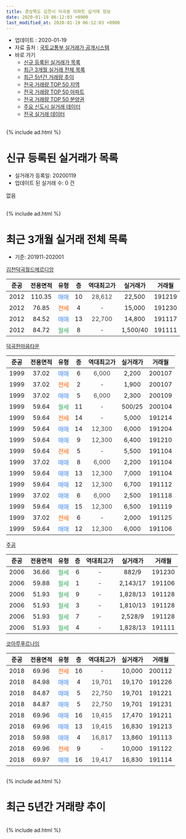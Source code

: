 ```yaml
---
title: 경상북도 김천시 덕곡동 아파트 실거래 정보
date: 2020-01-19 06:12:03 +0900
last_modified_at: 2020-01-19 06:12:03 +0900
---
```


* 업데이트 : 2020-01-19
* 자료 출처 : [국토교통부 실거래가 공개시스템](http://rt.molit.go.kr)
* 바로 가기
    * [신규 등록된 실거래가 목록](#신규-등록된-실거래가-목록)
    * [최근 3개월 실거래 전체 목록](#최근-3개월-실거래-전체-목록)
    * [최근 5년간 거래량 추이](#최근-5년간-거래량-추이)
    * [전국 거래량 TOP 50 지역](https://apt-info.github.io/apt-trade-info/최근-3개월-전국에서-가장-거래가-많이-발생한-지역)
    * [전국 거래량 TOP 50 아파트](https://apt-info.github.io/apt-trade-info/최근-3개월-전국에서-가장-거래가-많이-발생한-아파트)
    * [전국 거래량 TOP 50 분양권](https://apt-info.github.io/apt-trade-info/최근-3개월-전국에서-가장-거래가-많이-발생한-분양권)
    * [주요 신도시 실거래 데이터](https://apt-info.github.io/apt-trade-info/주요-신도시)
    * [전국 실거래 데이터](https://apt-info.github.io/apt-trade-info/전국)
<br>
{% include ad.html %}
<br>

# 신규 등록된 실거래가 목록
* 실거래가 등록일: 20200119
* 업데이트 된 실거래 수: 0 건

없음

<br>
{% include ad.html %}
<br>

# 최근 3개월 실거래 전체 목록
* 기준: 201911-202001


[김천덕곡월드메르디앙](https://search.naver.com/search.naver?query=%EA%B2%BD%EC%83%81%EB%B6%81%EB%8F%84+%EA%B9%80%EC%B2%9C%EC%8B%9C+%EB%8D%95%EA%B3%A1%EB%8F%99+%EA%B9%80%EC%B2%9C%EB%8D%95%EA%B3%A1%EC%9B%94%EB%93%9C%EB%A9%94%EB%A5%B4%EB%94%94%EC%95%99)

|준공|전용면적|유형|층|역대최고가|실거래가|거래월|
|:---:|:---:|:---:|:---:|:---:|:---:|:---:|
|2012|110.35|<span style="color:#4285f3">매매</span>|10|<span style="color:#444444">28,612</span>|22,500|191219|
|2012|76.85|<span style="color:#ff5a00">전세</span>|4|<span style="color:#444444">-</span>|15,000|191230|
|2012|84.52|<span style="color:#4285f3">매매</span>|13|<span style="color:#444444">22,700</span>|14,800|191117|
|2012|84.72|<span style="color:#34a853">월세</span>|8|<span style="color:#444444">-</span>|1,500/40|191111|

[덕곡한마음타운](https://search.naver.com/search.naver?query=%EA%B2%BD%EC%83%81%EB%B6%81%EB%8F%84+%EA%B9%80%EC%B2%9C%EC%8B%9C+%EB%8D%95%EA%B3%A1%EB%8F%99+%EB%8D%95%EA%B3%A1%ED%95%9C%EB%A7%88%EC%9D%8C%ED%83%80%EC%9A%B4)

|준공|전용면적|유형|층|역대최고가|실거래가|거래월|
|:---:|:---:|:---:|:---:|:---:|:---:|:---:|
|1999|37.02|<span style="color:#4285f3">매매</span>|6|<span style="color:#444444">6,000</span>|2,200|200107|
|1999|37.02|<span style="color:#ff5a00">전세</span>|2|<span style="color:#444444">-</span>|1,900|200107|
|1999|37.02|<span style="color:#4285f3">매매</span>|5|<span style="color:#444444">6,000</span>|2,300|200109|
|1999|59.64|<span style="color:#34a853">월세</span>|11|<span style="color:#444444">-</span>|500/25|200104|
|1999|59.64|<span style="color:#ff5a00">전세</span>|14|<span style="color:#444444">-</span>|5,000|191214|
|1999|59.64|<span style="color:#4285f3">매매</span>|14|<span style="color:#444444">12,300</span>|6,000|191204|
|1999|59.64|<span style="color:#4285f3">매매</span>|9|<span style="color:#444444">12,300</span>|6,400|191210|
|1999|59.64|<span style="color:#ff5a00">전세</span>|5|<span style="color:#444444">-</span>|5,500|191104|
|1999|37.02|<span style="color:#4285f3">매매</span>|8|<span style="color:#444444">6,000</span>|2,200|191104|
|1999|59.64|<span style="color:#4285f3">매매</span>|13|<span style="color:#444444">12,300</span>|7,000|191104|
|1999|59.64|<span style="color:#4285f3">매매</span>|12|<span style="color:#444444">12,300</span>|6,700|191112|
|1999|37.02|<span style="color:#4285f3">매매</span>|6|<span style="color:#444444">6,000</span>|2,500|191118|
|1999|59.64|<span style="color:#4285f3">매매</span>|15|<span style="color:#444444">12,300</span>|6,500|191119|
|1999|37.02|<span style="color:#ff5a00">전세</span>|6|<span style="color:#444444">-</span>|2,000|191125|
|1999|59.64|<span style="color:#4285f3">매매</span>|12|<span style="color:#444444">12,300</span>|6,000|191106|

[주공](https://search.naver.com/search.naver?query=%EA%B2%BD%EC%83%81%EB%B6%81%EB%8F%84+%EA%B9%80%EC%B2%9C%EC%8B%9C+%EB%8D%95%EA%B3%A1%EB%8F%99+%EC%A3%BC%EA%B3%B5)

|준공|전용면적|유형|층|역대최고가|실거래가|거래월|
|:---:|:---:|:---:|:---:|:---:|:---:|:---:|
|2006|36.66|<span style="color:#34a853">월세</span>|6|<span style="color:#444444">-</span>|882/9|191230|
|2006|59.88|<span style="color:#34a853">월세</span>|1|<span style="color:#444444">-</span>|2,143/17|191106|
|2006|51.93|<span style="color:#34a853">월세</span>|9|<span style="color:#444444">-</span>|1,828/13|191128|
|2006|51.93|<span style="color:#34a853">월세</span>|3|<span style="color:#444444">-</span>|1,810/13|191128|
|2006|51.93|<span style="color:#34a853">월세</span>|7|<span style="color:#444444">-</span>|2,528/9|191128|
|2006|51.93|<span style="color:#34a853">월세</span>|4|<span style="color:#444444">-</span>|1,828/13|191111|

[코아루푸르나임](https://search.naver.com/search.naver?query=%EA%B2%BD%EC%83%81%EB%B6%81%EB%8F%84+%EA%B9%80%EC%B2%9C%EC%8B%9C+%EB%8D%95%EA%B3%A1%EB%8F%99+%EC%BD%94%EC%95%84%EB%A3%A8%ED%91%B8%EB%A5%B4%EB%82%98%EC%9E%84)

|준공|전용면적|유형|층|역대최고가|실거래가|거래월|
|:---:|:---:|:---:|:---:|:---:|:---:|:---:|
|2018|69.96|<span style="color:#ff5a00">전세</span>|16|<span style="color:#444444">-</span>|10,000|200112|
|2018|84.98|<span style="color:#4285f3">매매</span>|4|<span style="color:#444444">19,701</span>|19,170|191226|
|2018|84.87|<span style="color:#4285f3">매매</span>|5|<span style="color:#444444">22,750</span>|19,701|191221|
|2018|84.87|<span style="color:#4285f3">매매</span>|5|<span style="color:#444444">22,750</span>|19,701|191231|
|2018|69.96|<span style="color:#4285f3">매매</span>|16|<span style="color:#444444">19,415</span>|17,470|191211|
|2018|69.96|<span style="color:#4285f3">매매</span>|13|<span style="color:#444444">19,415</span>|16,830|191213|
|2018|59.98|<span style="color:#4285f3">매매</span>|4|<span style="color:#444444">16,817</span>|13,860|191113|
|2018|69.96|<span style="color:#ff5a00">전세</span>|9|<span style="color:#444444">-</span>|10,000|191122|
|2018|69.97|<span style="color:#4285f3">매매</span>|16|<span style="color:#444444">19,417</span>|16,830|191114|


<br>
{% include ad.html %}
<br>

# 최근 5년간 거래량 추이


<div style="width:100%;">
    <canvas id="deal_progress" height="200"></canvas>
</div>

<script>
new Chart(document.getElementById("deal_progress"), {
    type: 'line',
    data: {
        labels: ['201501','201502','201503','201504','201505','201506','201507','201508','201509','201510','201511','201512','201601','201602','201603','201604','201605','201606','201607','201608','201609','201610','201611','201612','201701','201702','201703','201704','201705','201706','201707','201708','201709','201710','201711','201712','201801','201802','201803','201804','201805','201806','201807','201808','201809','201810','201811','201812','201901','201902','201903','201904','201905','201906','201907','201908','201909','201910','201911','201912','202001'],
        datasets: [{
            label: '매매',
            pointRadius: 1,
            data: [3, 4, 20, 12, 6, 13, 8, 6, 8, 7, 11, 4, 4, 4, 6, 7, 6, 6, 10, 3, 3, 4, 5, 4, 4, 3, 2, 4, 6, 1, 4, 3, 4, 1, 2, 1, 6, 7, 3, 9, 3, 6, 16, 9, 8, 17, 4, 63, 8, 7, 38, 10, 7, 5, 5, 2, 8, 4, 9, 8, 2],
            borderColor: "rgba(255, 201, 14, 1)",
            backgroundColor: "rgba(255, 201, 14, 0.5)",
            fill: false,
            lineTension: 0
        },{
            label: '전월세',
            pointRadius: 1,
            data: [8, 6, 8, 20, 11, 12, 10, 8, 11, 6, 10, 10, 14, 7, 9, 7, 10, 2, 6, 10, 3, 10, 7, 3, 7, 5, 11, 32, 11, 10, 11, 2, 11, 5, 8, 2, 8, 9, 2, 6, 13, 5, 6, 8, 5, 5, 7, 6, 14, 8, 7, 24, 13, 13, 9, 7, 4, 8, 9, 3, 3],
            borderColor: "rgba(0, 141, 185, 1)",
            backgroundColor: "rgba(0, 141, 185, 0.5)",
            fill: false,
            lineTension: 0
        }
        ]
    },
    options: {
        responsive: true,
        title: {
            display: false
        },
        tooltips: {
            mode: 'index',
            intersect: false
        },
        hover: {
            mode: 'nearest',
            intersect: true
        },
        scales: {
            xAxes: [{
                display: true,
                scaleLabel: {
                    display: true,
                    labelString: '년/월'
                }
            }],
            yAxes: [{
                display: true,
                ticks: {
                    suggestedMin: 0,
                },
                scaleLabel: {
                    display: true,
                    labelString: '실거래 수'
                }
            }]
        }
    }
});

</script>


<br>
{% include ad.html %}
<br>

